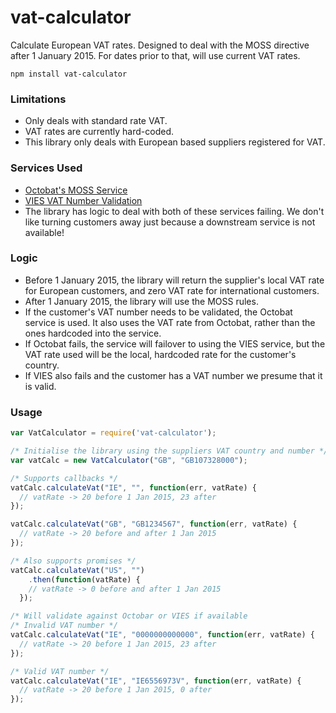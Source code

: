# vat-calculator

Calculate European VAT rates. Designed to deal with the MOSS directive after 1 January 2015. For dates prior to that, will use current VAT rates.

```shell
npm install vat-calculator
```

### Limitations

* Only deals with standard rate VAT.
* VAT rates are currently hard-coded.
* This library only deals with European based suppliers registered for VAT.

### Services Used

* [Octobat's MOSS Service](https://www.octobat.com/2015-eu-vat-invoices)
* [VIES VAT Number Validation](http://ec.europa.eu/taxation_customs/vies/)
* The library has logic to deal with both of these services failing. We don't like turning customers away just because a downstream service is not available!

### Logic

* Before 1 January 2015, the library will return the supplier's local VAT rate for European customers, and zero VAT rate for international customers.
* After 1 January 2015, the library will use the MOSS rules.
* If the customer's VAT number needs to be validated, the Octobat service is used. It also uses the VAT rate from Octobat, rather than the ones hardcoded into the service.
* If Octobat fails, the service will failover to using the VIES service, but the VAT rate used will be the local, hardcoded rate for the customer's country.
* If VIES also fails and the customer has a VAT number we presume that it is valid. 


### Usage

```javascript
var VatCalculator = require('vat-calculator');

/* Initialise the library using the suppliers VAT country and number */
var vatCalc = new VatCalculator("GB", "GB107328000");

/* Supports callbacks */
vatCalc.calculateVat("IE", "", function(err, vatRate) {
  // vatRate -> 20 before 1 Jan 2015, 23 after
});

vatCalc.calculateVat("GB", "GB1234567", function(err, vatRate) {
  // vatRate -> 20 before and after 1 Jan 2015
});

/* Also supports promises */
vatCalc.calculateVat("US", "")
	.then(function(vatRate) {
    // vatRate -> 0 before and after 1 Jan 2015
  });

/* Will validate against Octobar or VIES if available
/* Invalid VAT number */
vatCalc.calculateVat("IE", "0000000000000", function(err, vatRate) {
  // vatRate -> 20 before 1 Jan 2015, 23 after
});

/* Valid VAT number */
vatCalc.calculateVat("IE", "IE6556973V", function(err, vatRate) {
  // vatRate -> 20 before 1 Jan 2015, 0 after
});

```

